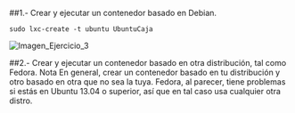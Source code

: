
##1.- Crear y ejecutar un contenedor basado en Debian.

```
sudo lxc-create -t ubuntu UbuntuCaja
```

![Imagen_Ejercicio_3](https://dl.dropboxusercontent.com/s/pcz2wanrb3wwps1/imagen1_3.png?dl=0)




##2.- Crear y ejecutar un contenedor basado en otra distribución, tal como Fedora. Nota En general, crear un contenedor basado en tu distribución y otro basado en otra que no sea la tuya. Fedora, al parecer, tiene problemas si estás en Ubuntu 13.04 o superior, así que en tal caso usa cualquier otra distro. 

